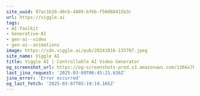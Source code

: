 ```yaml
---
site_uuid: 97ac1b26-d0cb-4889-bf6b-f50d60415b3c
url: https://viggle.ai
tags:
- AI-Toolkit
- Generative-AI
- gen-ai--video
- gen-ai--animations
image: https://cdn.viggle.ai/pub/20241016-135707.jpeg
site_name: Viggle AI
title: Viggle AI | Controllable AI Video Generator
og_screenshot_url: https://og-screenshots-prod.s3.amazonaws.com/1366x768/80/false/eeadb71e9b124f54e2e908ce0275adbc8f7e1b68d2f400e8c9e8b7b72a7b5d78.jpeg
last_jina_request: '2025-03-09T06:45:21.636Z'
jina_error: 'Error occurred'
og_last_fetch: '2025-03-07T05:19:19.165Z'
---
```


